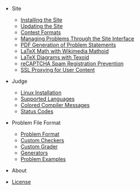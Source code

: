 - Site
  - [Installing the Site](site/installation.md)
  - [Updating the Site](site/updating.md)
  - [Contest Formats](site/contest_formats.md)
  - [Managing Problems Through the Site Interface](site/managing_problems.md)
  - [PDF Generation of Problem Statements](site/pdf_generation.md)
  - [LaTeX Math with Wikimedia Mathoid](site/mathoid.md)
  - [LaTeX Diagrams with Texoid](site/texoid.md)
  - [reCAPTCHA Spam Registration Prevention](site/recaptcha.md)
  - [SSL Proxying for User Content](site/ssl_content_proxy.md)

- Judge
  - [Linux Installation](judge/linux_installation.md)
  - [Supported Languages](judge/supported_languages.md)
  - [Colored Compiler Messages](judge/colored_compiler_messages.md)
  - [Status Codes](judge/status_codes.md)

- Problem File Format
  - [Problem Format](problem_format/problem_format.md)
  - [Custom Checkers](problem_format/custom_checkers.md)
  - [Custom Grader](problem_format/custom_graders.md)
  - [Generators](problem_format/generator.md)
  - [Problem Examples](problem_format/problem_examples.md)

- About
 - [License](about/LICENSE.md)
